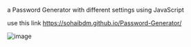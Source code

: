 a Password Generator with different settings using JavaScript 

use this link https://sohaibdm.github.io/Password-Generator/

![image](https://github.com/user-attachments/assets/b763574d-925b-4694-b860-bbf19f63f763)
